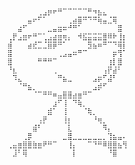 ⠀⠀⠀⠀⠀⠀⢀⣠⡶⠖⠛⠉⠉⠉⠉⠉⠛⠲⣦⣄⠀⠀⠀  
⠀⠀⠀⠀⣤⠖⠋⠁⠀⠀⠀⠀⢀⣴⣿⠛⠙⠛⢷⣤⣈⢿⠀⠀  
⠀⠀⣴⠋⠀⠀⠀⠀⣀⣤⣶⠶⠚⠛⠁⠀⠀⠀⠀⠀⠀⠀⣿⠀  
⢀⡟⣠⣶⠖⠛⠉⢁⣠⣴⣶⢶⡄⠀⠺⣯⣭⣭⣭⣿⠿⠗⢸⡆  
⣾⠀⠀⠀⣴⣞⣉⣈⣿⡿⠛⠁⠀⠀⠀⠀⣻⣦⠶⠛⠉⠙⢿⡇  
⣿⠀⠀⠀⠀⠀⠀⠀⠀⠀⢀⣠⣤⠶⠛⠉⠀⠀⠀⠀⠀⡶⢻⠁  
⣿⠀⠀⠀⠀⠀⠛⠛⠛⠉⠀⠀⠀⠀⠀⠀⠀⠀⠀⠀⢰⡇⣿⠀  
⠘⣆⠀⠀⠀⠀⠀⠀⠀⢀⠀⠀⠀⠀⠀⠀⠀⠀⠀⢠⡟⣼⠃⠀  
⠀⠹⣄⠀⠀⠀⠀⠀⠀⠀⠛⣦⣀⠀⠀⠀⠀⣠⡶⠋⣼⠃⠀⠀  
⠀⠀⠈⠛⣦⡀⠀⠀⠀⠀⠀⠀⠀⠀⠀⠀⠀⣠⡾⠋⠀⠀⠀⠀  
⠀⠀⠀⠀⠀⠈⠉⠛⠛⠶⣤⣿⣿⣴⣶⠛⠉⠀⠀⠀⠀⠀⠀⠀  
⠀⠀⠀⠀⠀⠀⠀⠀⠀⣰⠋⢸⠀⠙⢷⡀⠀⠀⠀⠀⠀⠀⠀⠀  
⠀⠀⠀⠀⠀⠀⠀⠀⣾⠁⠀⢸⠀⠀⠀⠈⢷⡀⠀⠀⠀⠀⠀⠀  
⠀⠀⠀⠀⠀⠀⢠⡟⠀⠀⠀⢸⡆⠀⠀⠀⠀⠘⢶⡀⠀⠀⠀⠀  
⠀⠀⠀⠀⠀⣾⠃⠀⠀⠀⠀⠀⣇⠀⠀⠀⠀⠀⠀⠻⡄⠀⠀⠀  
⠀⠀⠀⢀⡿⠀⠀⠀⠀⠀⠀⣀⣿⣀⣀⣀⣀⣀⣀⡀⢹⣦⣤⠄  
⢀⣤⣶⣿⣿⣷⣶⠟⠛⠉⠀⠀⢸⡄⠀⠀⠉⠙⠛⠿⣿⣿⣦⢻  
⠀⣸⠃⢿⠀⠀⠀⠀⠀⠀⠀⠀⠀⡇⠀⠀⠀⠀⠀⠀⠘⣿⠀⠀  
